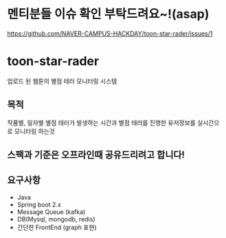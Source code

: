 # 멘티분들 이슈 확인 부탁드려요~!(asap)
https://github.com/NAVER-CAMPUS-HACKDAY/toon-star-rader/issues/1

# toon-star-rader
업로드 된 웹툰의 별점 테러 모니터링 시스템

## 목적
작품별, 일자별 별점 태러가 발생하는 시간과 별점 태러를 진행한 유저정보를 실시간으로 모니터링 하는것

## 스팩과 기준은 오프라인때 공유드리려고 합니다!


## 요구사항
- Java
- Spring boot 2.x
- Message Queue (kafka) 
- DB(Mysql, mongodb, redis) 
- 간단한 FrontEnd (graph 표현)

